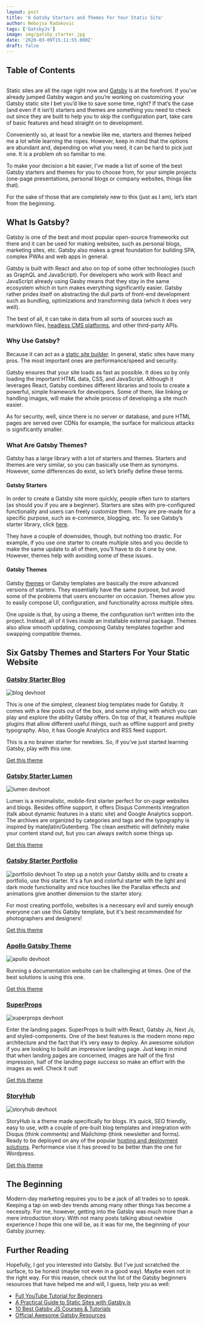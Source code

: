 ```yaml
---
layout: post
title: '6 Gatsby Starters and Themes For Your Static Site'
author: Nebojsa Radakovic
tags: ['GatsbyJs']
image: img/gatsby_starter.jpg
date: '2020-03-09T15:11:55.000Z'
draft: false
---
```


## Table of Contents

```toc
```

Static sites are all the rage right now and [Gatsby](https://www.gatsbyjs.org/) is at the forefront. If you’ve already jumped Gatsby wagon and you’re working on customizing your Gatsby static site I bet you’d like to save some time, right? If that’s the case (and even if it isn’t) starters and themes are something you need to check out since they are built to help you to skip the configuration part, take care of basic features and head straight on to development.

Conveniently so, at least for a newbie like me, starters and themes helped me a lot while learning the ropes. However, keep in mind that the options are abundant and, depending on what you need, it can be hard to pick just one. It is a problem oh so familiar to me.

To make your decision a bit easier, I’ve made a list of some of the best Gatsby starters and themes for you to choose from, for your simple projects (one-page presentations, personal blogs or company websites, things like that).

For the sake of those that are completely new to this (just as I am), let’s start from the beginning.

## What Is Gatsby?

Gatsby is one of the best and most popular open-source frameworks out there and it can be used for making websites, such as personal blogs, marketing sites, etc. Gatsby also makes a great foundation for building SPA, complex PWAs and web apps in general.

Gatsby is built with React and also on top of some other technologies (such as GraphQL and JavaScript). For developers who work with React and JavaScript already using Gasby means that they stay in the same ecosystem which in turn makes everything significantly easier. Gatsby rather prides itself on abstracting the dull parts of front-end development such as bundling, optimizations and transforming data (which it does very well).

The best of all, it can take in data from all sorts of sources such as markdown files, [headless CMS platforms](https://bejamas.io/blog/headless-cms/), and other third-party APIs.

### Why Use Gatsby?

Because it can act as a [static site builder](https://wsvincent.com/what-is-a-static-site-generator/). In general, static sites have many pros. The most important ones are performance/speed and security.

Gatsby ensures that your site loads as fast as possible. It does so by only loading the important HTML data, CSS, and JavaScript. Although it leverages React, Gatsby combines different libraries and tools to create a powerful, simple framework for developers. Some of them, like linking or handling images, will make the whole process of developing a site much easier.

As for security, well, since there is no server or database, and pure HTML pages are served over CDNs for example, the surface for malicious attacks is significantly smaller.

### What Are Gatsby Themes?

Gatsby has a large library with a lot of starters and themes. Starters and themes are very similar, so you can basically use them as synonyms. However, some differences do exist, so let’s briefly define these terms.

#### Gatsby Starters

In order to create a Gatsby site more quickly, people often turn to starters (as should you if you are a beginner). Starters are sites with pre-configured functionality and users can freely customize them. They are pre-made for a specific purpose, such as e-commerce, blogging, etc. To see Gatsby’s starter library, click [here](https://www.gatsbyjs.org/starters/?v=2).

They have a couple of downsides, though, but nothing too drastic. For example, if you use one starter to create multiple sites and you decide to make the same update to all of them, you’ll have to do it one by one. However, themes help with avoiding some of these issues.

#### Gatsby Themes

Gatsby [themes](https://www.gatsbyjs.org/plugins/?=gatsby-theme) or Gatsby templates are basically the more advanced versions of starters. They essentially have the same purpose, but avoid some of the problems that users encounter on occasion. Themes allow you to easily compose UI, configuration, and functionality across multiple sites.

One upside is that, by using a theme, the configuration isn’t written into the project. Instead, all of it lives inside an installable external package. Themes also allow smooth updating, composing Gatsby templates together and swapping compatible themes.

## Six Gatsby Themes and Starters For Your Static Website

### [Gatsby Starter Blog](https://www.gatsbyjs.org/starters/gatsbyjs/gatsby-starter-blog/)

![blog devhoot](https://www.gatsbyjs.org/static/0e2cc8c09f8ba56fc8577df9c589c431/73c85/cf0a1db3054d6640172c019a8888ad3c.png)

This is one of the simplest, cleanest blog templates made for Gatsby. It comes with a few posts out of the box, and some styling with which you can play and explore the ability Gatsby offers. On top of that, it features multiple plugins that allow different useful things, such as offline support and pretty typography. Also, it has Google Analytics and RSS feed support.

This is a no brainer starter for newbies. So, if you’ve just started learning Gatsby, play with this one.

[Get this theme](https://www.gatsbyjs.org/starters/gatsbyjs/gatsby-starter-blog/)

### [Gatsby Starter Lumen](https://www.gatsbyjs.org/starters/alxshelepenok/gatsby-starter-lumen/)

![lumen devhoot](https://www.gatsbyjs.org/static/c28b05c7aeb688029d5d6e0284ccea66/73c85/ffdeba6f34de95d01d7a41ee6d1f04cc.png)

Lumen is a minimalistic, mobile-first starter perfect for on-page websites and blogs. Besides offline support, it offers Disqus Comments integration (talk about dynamic features in a static site) and Google Analytics support. The archives are organized by categories and tags and the typography is inspired by matejlatin/Gutenberg. The clean aesthetic will definitely make your content stand out, but you can always switch some things up.

[Get this theme](https://www.gatsbyjs.org/starters/alxshelepenok/gatsby-starter-lumen/)

### [Gatsby Starter Portfolio](https://www.gatsbyjs.org/starters/LekoArts/gatsby-starter-portfolio-cara/)

![portfolio devhoot](https://miro.medium.com/max/3840/1*RSzU4ygtlh2AnIemtW5OiQ.jpeg)
To step up a notch your Gatsby skills and to create a portfolio, use this starter. It's a fun and colorful starter with the light and dark mode functionality and nice touches like the Parallax effects and animations give another dimension to the starter story.

For most creating portfolio, websites is a necessary evil and surely enough everyone can use this Gatsby template, but it's best recommended for photographers and designers!

[Get this theme](https://www.gatsbyjs.org/starters/LekoArts/gatsby-starter-portfolio-cara/)

### [Apollo Gatsby Theme](https://github.com/apollographql/gatsby-theme-apollo)

![apollo devhoot](https://camo.githubusercontent.com/2cac442833a5496c3258c3550d728137f5d39551/68747470733a2f2f692e696d6775722e636f6d2f5263576f444c342e706e67)

Running a documentation website can be challenging at times. One of the best solutions is using this one.

[Get this theme](https://github.com/apollographql/gatsby-theme-apollo)

### [SuperProps](https://themeforest.net/item/react-next-modern-landing-page-template/23169879)

![superprops devhoot](https://redq.io/static/image/react-next-landing/banner-img.jpg)

Enter the landing pages. SuperProps is built with React, Gatsby Js, Next Js, and styled-components. One of the best features is the modern mono repo architecture and the fact that it’s very easy to deploy. An awesome solution if you are looking to build an impressive landing page. Just keep in mind that when landing pages are concerned, images are half of the first impression, half of the landing page success so make an effort with the images as well. Check it out!

[Get this theme](https://themeforest.net/item/react-next-modern-landing-page-template/23169879)

### [StoryHub](https://themeforest.net/item/storyhub-react-gatsby-blog-template/23897134)

![storyhub devhoot](https://themeforest.img.customer.envatousercontent.com/files/286225535/preview/00_preview.__large_preview.jpeg?auto=compress%2Cformat&q=80&fit=crop&crop=top&max-h=8000&max-w=590&s=479cb0bc80f3781d3e56df4b8d1cd2a8)

StoryHub is a theme made specifically for blogs. It’s quick, SEO friendly, easy to use, with a couple of pre-built blog templates and integration with Disqus (think comments) and Mailchimp (think newsletter and forms). Ready to be deployed on any of the popular [hosting and deployment solutions](https://bejamas.io/blog/jamstack-hosting-deployment/). Performance vise it has proved to be better than the one for Wordpress.

[Get this theme](https://themeforest.net/item/storyhub-react-gatsby-blog-template/23897134)

## The Beginning

Modern-day marketing requires you to be a jack of all trades so to speak. Keeping a tap on web dev trends among many other things has become a necessity. For me, however, getting into the Gatsby was much more than a mere introduction story. With not many posts talking about newbie experience I hope this one will be, as it was for me, the beginning of your Gatsby journey.

## Further Reading

Hopefully, I got you interested into Gatsby. But I've just scratched the surface, to be honest (maybe not even in a good way). Maybe even not in the right way. For this reason, check out the list of the Gatsby beginners resources that have helped me and will, I guess, help you as well:

- [Full YouTube Tutorial for Beginners](https://www.youtube.com/watch?v=mHFAM0CXviE)
- [A Practical Guide to Static Sites with Gatsby.js](https://scotch.io/tutorials/zero-to-deploy-a-practical-guide-to-static-sites-with-gatsbyjs)
- [10 Best Gatsby JS Courses & Tutorials](https://blog.coursesity.com/best-gatsby-js-tutorials/)
- [Official Awesome Gatsby Resources](https://www.gatsbyjs.org/docs/awesome-gatsby-resources/)
